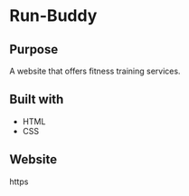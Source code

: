 # Run-Buddy

## Purpose
A website that offers fitness training services.

## Built with 
* HTML
* CSS

## Website 
https
